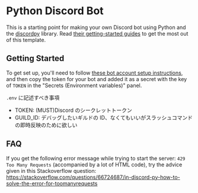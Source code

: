 # Python Discord Bot

This is a starting point for making your own Discord bot using Python and the [discordpy](https://discordpy.readthedocs.io/) library.
Read [their getting-started guides](https://discordpy.readthedocs.io/en/stable/#getting-started) to get the most out of this template.

## Getting Started

To get set up, you'll need to follow [these bot account setup instructions](https://discordpy.readthedocs.io/en/stable/discord.html),
and then copy the token for your bot and added it as a secret with the key of `TOKEN` in the "Secrets (Environment variables)" panel.

`.env` に記述すべき事項

-   TOKEN: (MUST)Discord のシークレットトークン
-   GUILD_ID: デバッグしたいギルドの ID、なくてもいいがスラッシュコマンドの即時反映のために欲しい

## FAQ

If you get the following error message while trying to start the server: `429 Too Many Requests` (accompanied by a lot of HTML code),
try the advice given in this Stackoverflow question:
https://stackoverflow.com/questions/66724687/in-discord-py-how-to-solve-the-error-for-toomanyrequests
